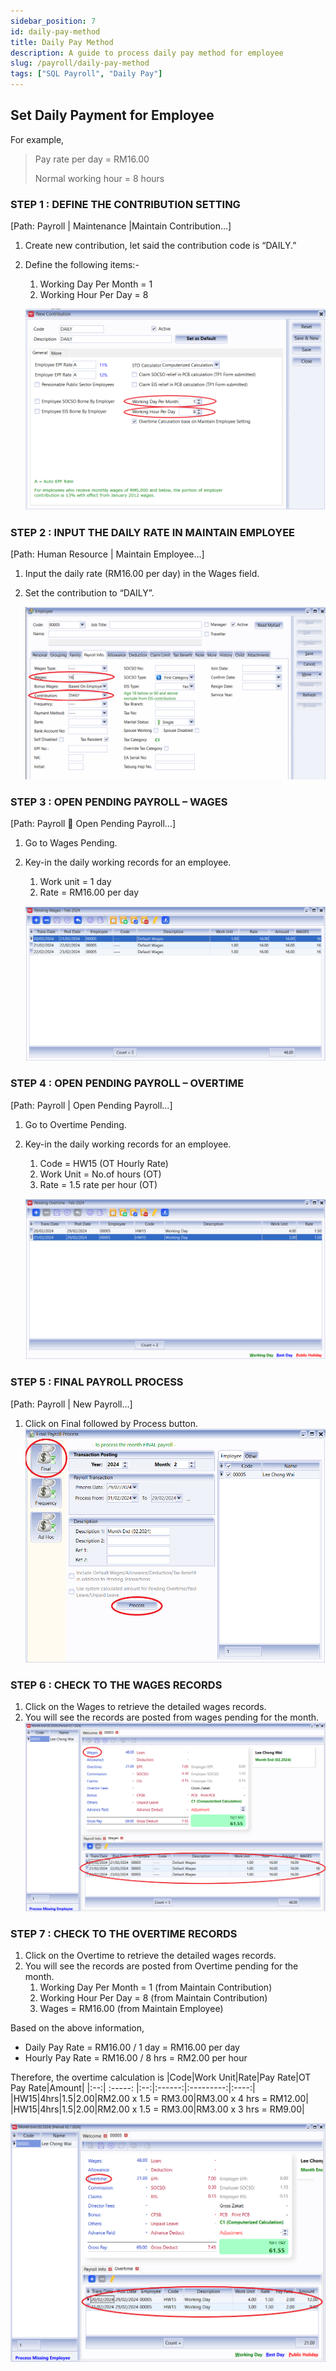 ```yaml
---
sidebar_position: 7
id: daily-pay-method
title: Daily Pay Method
description: A guide to process daily pay method for employee
slug: /payroll/daily-pay-method
tags: ["SQL Payroll", "Daily Pay"]
---
```


## Set Daily Payment for Employee

For example,
>Pay rate per day = RM16.00
>
>Normal working hour = 8 hours

### STEP 1 : DEFINE THE CONTRIBUTION SETTING

[Path: Payroll | Maintenance |Maintain Contribution…]

1. Create new contribution, let said the contribution code is “DAILY.”
2. Define the following items:-
    1. Working Day Per Month = 1
    2. Working Hour Per Day = 8

    ![1](../../static/img/payroll/daily-pay-method/1.png)

### STEP 2 : INPUT THE DAILY RATE IN MAINTAIN EMPLOYEE

[Path: Human Resource | Maintain Employee…]

1. Input the daily rate (RM16.00 per day) in the Wages field.
2. Set the contribution to “DAILY”.

    ![2](../../static/img/payroll/daily-pay-method/2.png)

### STEP 3 : OPEN PENDING PAYROLL – WAGES

[Path: Payroll  Open Pending Payroll…]

1. Go to Wages Pending.
2. Key-in the daily working records for an employee.
    1. Work unit = 1 day
    2. Rate = RM16.00 per day

    ![3](../../static/img/payroll/daily-pay-method/3.png)

### STEP 4 : OPEN PENDING PAYROLL – OVERTIME

[Path: Payroll | Open Pending Payroll…]

1. Go to Overtime Pending.
2. Key-in the daily working records for an employee.
    1. Code = HW15 (OT Hourly Rate)
    2. Work Unit = No.of hours (OT)
    3. Rate = 1.5 rate per hour (OT)

    ![4](../../static/img/payroll/daily-pay-method/4.png)

### STEP 5 : FINAL PAYROLL PROCESS

[Path: Payroll | New Payroll…]

1. Click on Final followed by Process button.
    ![5](../../static/img/payroll/daily-pay-method/5.png)

### STEP 6 : CHECK TO THE WAGES RECORDS

1. Click on the Wages to retrieve the detailed wages records.
2. You will see the records are posted from wages pending for the month.
    ![6](../../static/img/payroll/daily-pay-method/6.png)

### STEP 7 : CHECK TO THE OVERTIME RECORDS

1. Click on the Overtime to retrieve the detailed wages records.
2. You will see the records are posted from Overtime pending for the month.
    1. Working Day Per Month = 1 (from Maintain Contribution)
    2. Working Hour Per Day = 8 (from Maintain Contribution)
    3. Wages = RM16.00 (from Maintain Employee)

Based on the above information,

- Daily Pay Rate = RM16.00 / 1 day = RM16.00 per day
- Hourly Pay Rate = RM16.00 / 8 hrs = RM2.00 per hour

Therefore, the overtime calculation is
|Code|Work Unit|Rate|Pay Rate|OT Pay Rate|Amount|
|:--:| :-----: |:--:|:------:|:---------:|:----:|
|HW15|4hrs|1.5|2.00|RM2.00 x 1.5 = RM3.00|RM3.00 x 4 hrs = RM12.00|
|HW15|4hrs|1.5|2.00|RM2.00 x 1.5 = RM3.00|RM3.00 x 3 hrs = RM9.00|

![7](../../static/img/payroll/daily-pay-method/7.png)
